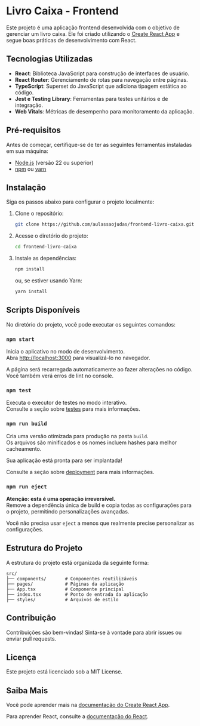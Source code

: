 # Livro Caixa - Frontend

Este projeto é uma aplicação frontend desenvolvida com o objetivo de gerenciar um livro caixa. Ele foi criado utilizando o [Create React App](https://github.com/facebook/create-react-app) e segue boas práticas de desenvolvimento com React.

## Tecnologias Utilizadas

- **React**: Biblioteca JavaScript para construção de interfaces de usuário.
- **React Router**: Gerenciamento de rotas para navegação entre páginas.
- **TypeScript**: Superset do JavaScript que adiciona tipagem estática ao código.
- **Jest e Testing Library**: Ferramentas para testes unitários e de integração.
- **Web Vitals**: Métricas de desempenho para monitoramento da aplicação.

## Pré-requisitos

Antes de começar, certifique-se de ter as seguintes ferramentas instaladas em sua máquina:

- [Node.js](https://nodejs.org/) (versão 22 ou superior)
- [npm](https://www.npmjs.com/) ou [yarn](https://yarnpkg.com/)

## Instalação

Siga os passos abaixo para configurar o projeto localmente:

1. Clone o repositório:
   ```bash
   git clone https://github.com/aulassaojudas/frontend-livro-caixa.git
   ```

2. Acesse o diretório do projeto:
   ```bash
   cd frontend-livro-caixa
   ```

3. Instale as dependências:
   ```bash
   npm install
   ```
   ou, se estiver usando Yarn:
   ```bash
   yarn install
   ```

## Scripts Disponíveis

No diretório do projeto, você pode executar os seguintes comandos:

### `npm start`

Inicia o aplicativo no modo de desenvolvimento.\
Abra [http://localhost:3000](http://localhost:3000) para visualizá-lo no navegador.

A página será recarregada automaticamente ao fazer alterações no código.\
Você também verá erros de lint no console.

### `npm test`

Executa o executor de testes no modo interativo.\
Consulte a seção sobre [testes](https://facebook.github.io/create-react-app/docs/running-tests) para mais informações.

### `npm run build`

Cria uma versão otimizada para produção na pasta `build`.\
Os arquivos são minificados e os nomes incluem hashes para melhor cacheamento.

Sua aplicação está pronta para ser implantada!

Consulte a seção sobre [deployment](https://facebook.github.io/create-react-app/docs/deployment) para mais informações.

### `npm run eject`

**Atenção: esta é uma operação irreversível.**\
Remove a dependência única de build e copia todas as configurações para o projeto, permitindo personalizações avançadas.

Você não precisa usar `eject` a menos que realmente precise personalizar as configurações.

## Estrutura do Projeto

A estrutura do projeto está organizada da seguinte forma:

```
src/
├── components/       # Componentes reutilizáveis
├── pages/            # Páginas da aplicação
├── App.tsx           # Componente principal
├── index.tsx         # Ponto de entrada da aplicação
├── styles/           # Arquivos de estilo
```

## Contribuição

Contribuições são bem-vindas! Sinta-se à vontade para abrir issues ou enviar pull requests.

## Licença

Este projeto está licenciado sob a MIT License.

## Saiba Mais

Você pode aprender mais na [documentação do Create React App](https://facebook.github.io/create-react-app/docs/getting-started).

Para aprender React, consulte a [documentação do React](https://reactjs.org/).
```
